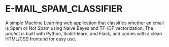 # E-MAIL_SPAM_CLASSIFIER
A simple Machine Learning web application that classifies whether an email is Spam or Not Spam using Naive Bayes and TF-IDF vectorization. The project is built with Python, Scikit-learn, and Flask, and comes with a clean HTML/CSS frontend for easy use.
